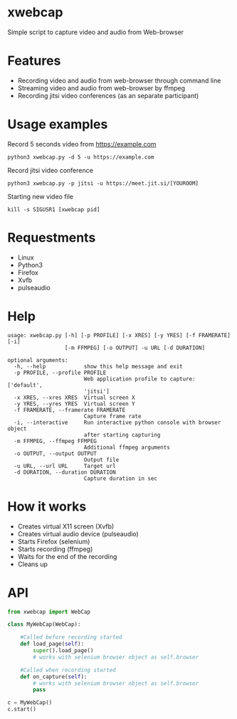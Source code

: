 # xwebcap
Simple script to capture video and audio from Web-browser

# Features

- Recording video and audio from web-browser through command line
- Streaming video and audio from web-browser by ffmpeg
- Recording jitsi video conferences (as an separate participant)

# Usage examples

Record 5 seconds video from https://example.com

```
python3 xwebcap.py -d 5 -u https://example.com
```

Record jitsi video conference

```
python3 xwebcap.py -p jitsi -u https://meet.jit.si/[YOUROOM]
```

Starting new video file

```
kill -s SIGUSR1 [xwebcap pid]
```

# Requestments

- Linux
- Python3
- Firefox
- Xvfb
- pulseaudio

# Help

```
usage: xwebcap.py [-h] [-p PROFILE] [-x XRES] [-y YRES] [-f FRAMERATE] [-i]
                  [-m FFMPEG] [-o OUTPUT] -u URL [-d DURATION]

optional arguments:
  -h, --help            show this help message and exit
  -p PROFILE, --profile PROFILE
                        Web application profile to capture: ['default',
                        'jitsi']
  -x XRES, --xres XRES  Virtual screen X
  -y YRES, --yres YRES  Virtual screen Y
  -f FRAMERATE, --framerate FRAMERATE
                        Capture frame rate
  -i, --interactive     Run interactive python console with browser object
                        after starting capturing
  -m FFMPEG, --ffmpeg FFMPEG
                        Additional ffmpeg arguments
  -o OUTPUT, --output OUTPUT
                        Output file
  -u URL, --url URL     Target url
  -d DURATION, --duration DURATION
                        Capture duration in sec
```

# How it works

- Creates virtual X11 screen (Xvfb)
- Creates virtual audio device (pulseaudio)
- Starts Firefox (selenium)
- Starts recording (ffmpeg)
- Waits for the end of the recording
- Cleans up

# API

```python
from xwebcap import WebCap

class MyWebCap(WebCap):

    #Called before recording started
    def load_page(self):
        super().load_page()
        # works with selenium browser object as self.browser

    #Called when recording started
    def on_capture(self):
        # works with selenium browser object as self.browser
        pass

c = MyWebCap()
c.start()

```
